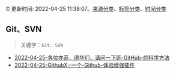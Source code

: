 :alarm_clock: 更新时间: 2022-04-25 11:38:07。[来源分类](../README.md)、[标签分类](../TAGS.md)、[时间分类](../TIMELINE.md)

## Git、SVN


> 关键字：`Git`、`SVN`



- [2022-04-25-各位亦菲，德华们，请问一下逛-GitHub-的科学方法](https://www.v2ex.com/t/849215) 
- [2022-04-25-GithubX:-一个-Github-体验增强插件](https://toutiao.io/k/9tyfzz1) 